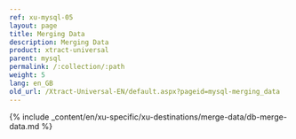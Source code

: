 ```yaml
---
ref: xu-mysql-05
layout: page
title: Merging Data
description: Merging Data
product: xtract-universal
parent: mysql
permalink: /:collection/:path
weight: 5
lang: en_GB
old_url: /Xtract-Universal-EN/default.aspx?pageid=mysql-merging_data
---
```


{% include _content/en/xu-specific/xu-destinations/merge-data/db-merge-data.md  %}